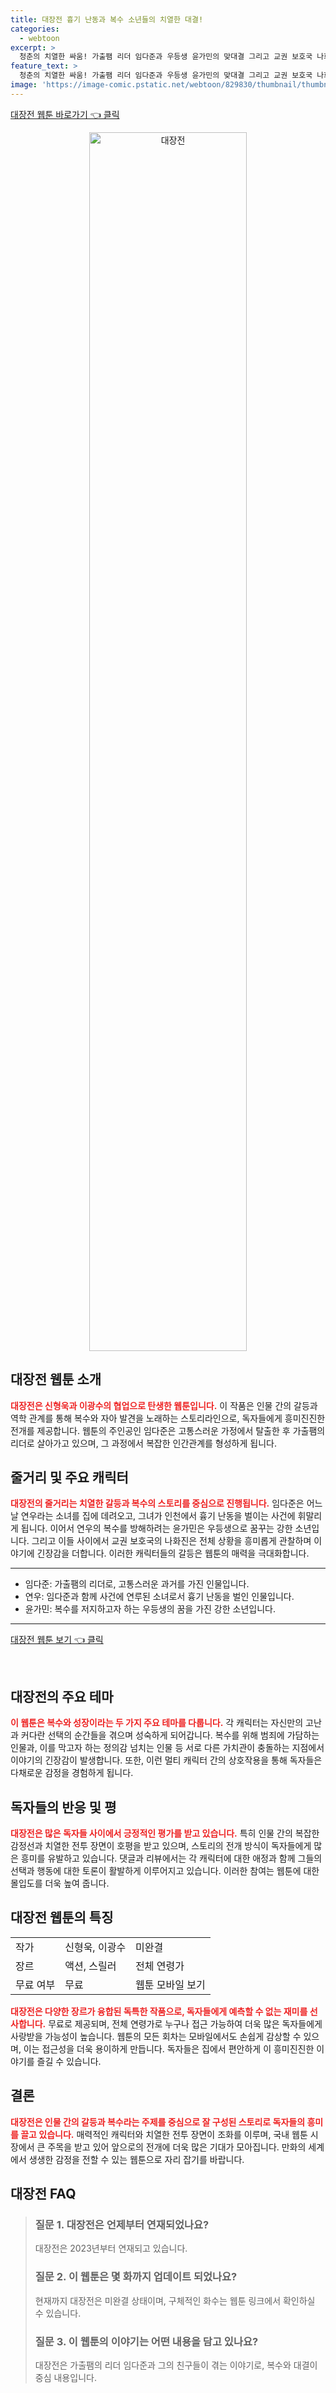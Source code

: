 ```yaml
---
title: 대장전 흉기 난동과 복수 소년들의 치열한 대결!
categories:
  - webtoon
excerpt: >
  청춘의 치열한 싸움! 가출팸 리더 임다준과 우등생 윤가민의 맞대결 그리고 교권 보호국 나화진의 흥미진진한 관전! 블루스트링 유니버스의 크로스오버에서 펼쳐지는 스릴 넘치는 이야기를 지금 만나보세요!
feature_text: >
  청춘의 치열한 싸움! 가출팸 리더 임다준과 우등생 윤가민의 맞대결 그리고 교권 보호국 나화진의 흥미진진한 관전! 블루스트링 유니버스의 크로스오버에서 펼쳐지는 스릴 넘치는 이야기를 지금 만나보세요!
image: 'https://image-comic.pstatic.net/webtoon/829830/thumbnail/thumbnail_IMAG21_43811bc8-6dc7-4b5e-8520-b8a7715a4c0a.jpg'
---
```


<p><a class="modoo-button" href="https://comic.naver.com/webtoon/list?titleId=829830" rel="nofollow noopener">대장전 웹툰 바로가기 👈 클릭</a></p>
<figure class="image" style="width: 50%; height: 50%; text-align: center; margin: auto;"><img alt="대장전" src="https://image-comic.pstatic.net/webtoon/829830/thumbnail/thumbnail_IMAG21_43811bc8-6dc7-4b5e-8520-b8a7715a4c0a.jpg" style="width: 100%; height: 100%; object-fit: cover;"/></figure>
<h2 id="웹툰_소개">대장전 웹툰 소개</h2>
<p><b><span style="color: #ee2323;">대장전은 신형욱과 이광수의 협업으로 탄생한 웹툰입니다.</span></b> 이 작품은 인물 간의 갈등과 역학 관계를 통해 복수와 자아 발견을 노래하는 스토리라인으로, 독자들에게 흥미진진한 전개를 제공합니다. 웹툰의 주인공인 임다준은 고통스러운 가정에서 탈출한 후 가출팸의 리더로 살아가고 있으며, 그 과정에서 복잡한 인간관계를 형성하게 됩니다.</p>
<h2 id="줄거리_및_캐릭터">줄거리 및 주요 캐릭터</h2>
<p><b><span style="color: #ee2323;">대장전의 줄거리는 치열한 갈등과 복수의 스토리를 중심으로 진행됩니다.</span></b> 임다준은 어느 날 연우라는 소녀를 집에 데려오고, 그녀가 인천에서 흉기 난동을 벌이는 사건에 휘말리게 됩니다. 이어서 연우의 복수를 방해하려는 윤가민은 우등생으로 꿈꾸는 강한 소년입니다. 그리고 이들 사이에서 교권 보호국의 나화진은 전체 상황을 흥미롭게 관찰하며 이야기에 긴장감을 더합니다. 이러한 캐릭터들의 갈등은 웹툰의 매력을 극대화합니다.</p>
<hr/>
<ul>
<li>임다준: 가출팸의 리더로, 고통스러운 과거를 가진 인물입니다.</li>
<li>연우: 임다준과 함께 사건에 연루된 소녀로서 흉기 난동을 벌인 인물입니다.</li>
<li>윤가민: 복수를 저지하고자 하는 우등생의 꿈을 가진 강한 소년입니다.</li>
</ul>
<hr/>
<p><a class="modoo-button" href="https://m.comic.naver.com/webtoon/list?titleId=829830" rel="nofollow noopener">대장전 웹툰 보기 👈 클릭</a></p><br/>
<h2 id="주요_테마">대장전의 주요 테마</h2>
<p><b><span style="color: #ee2323;">이 웹툰은 복수와 성장이라는 두 가지 주요 테마를 다룹니다.</span></b> 각 캐릭터는 자신만의 고난과 커다란 선택의 순간들을 겪으며 성숙하게 되어갑니다. 복수를 위해 범죄에 가담하는 인물과, 이를 막고자 하는 정의감 넘치는 인물 등 서로 다른 가치관이 충돌하는 지점에서 이야기의 긴장감이 발생합니다. 또한, 이런 멀티 캐릭터 간의 상호작용을 통해 독자들은 다채로운 감정을 경험하게 됩니다.</p>
<h2 id="독자_반응">독자들의 반응 및 평</h2>
<p><b><span style="color: #ee2323;">대장전은 많은 독자들 사이에서 긍정적인 평가를 받고 있습니다.</span></b> 특히 인물 간의 복잡한 감정선과 치열한 전투 장면이 호평을 받고 있으며, 스토리의 전개 방식이 독자들에게 많은 흥미를 유발하고 있습니다. 댓글과 리뷰에서는 각 캐릭터에 대한 애정과 함께 그들의 선택과 행동에 대한 토론이 활발하게 이루어지고 있습니다. 이러한 참여는 웹툰에 대한 몰입도를 더욱 높여 줍니다.</p>
<h2 id="웹툰_특징">대장전 웹툰의 특징</h2>
<table>
<tr>
<td>작가</td>
<td>신형욱, 이광수</td>
<td>미완결</td>
</tr>
<tr>
<td>장르</td>
<td>액션, 스릴러</td>
<td>전체 연령가</td>
</tr>
<tr>
<td>무료 여부</td>
<td>무료</td>
<td>웹툰 모바일 보기</td>
</tr>
</table>
<p><b><span style="color: #ee2323;">대장전은 다양한 장르가 융합된 독특한 작품으로, 독자들에게 예측할 수 없는 재미를 선사합니다.</span></b> 무료로 제공되며, 전체 연령가로 누구나 접근 가능하여 더욱 많은 독자들에게 사랑받을 가능성이 높습니다. 웹툰의 모든 회차는 모바일에서도 손쉽게 감상할 수 있으며, 이는 접근성을 더욱 용이하게 만듭니다. 독자들은 집에서 편안하게 이 흥미진진한 이야기를 즐길 수 있습니다.</p>
<h2 id="결론">결론</h2>
<p><b><span style="color: #ee2323;">대장전은 인물 간의 갈등과 복수라는 주제를 중심으로 잘 구성된 스토리로 독자들의 흥미를 끌고 있습니다.</span></b> 매력적인 캐릭터와 치열한 전투 장면이 조화를 이루며, 국내 웹툰 시장에서 큰 주목을 받고 있어 앞으로의 전개에 더욱 많은 기대가 모아집니다. 만화의 세계에서 생생한 감정을 전할 수 있는 웹툰으로 자리 잡기를 바랍니다.</p>
<h2 id=대장전_FAQ>대장전 FAQ</h2>
<div itemscope="" itemtype="https://schema.org/FAQPage"> 
<blockquote> 
<div itemscope="" itemprop="mainEntity" itemtype="https://schema.org/Question"> 
<h3 id="질문_1" itemprop="name">질문 1. 대장전은 언제부터 연재되었나요?</h3> 
<div itemscope="" itemprop="acceptedAnswer" itemtype="https://schema.org/Answer"> 
<span itemprop="text"> <p>대장전은 2023년부터 연재되고 있습니다.</p> </span> 
</div> 
</div> 

<div itemscope="" itemprop="mainEntity" itemtype="https://schema.org/Question"> 
<h3 id="질문_2" itemprop="name">질문 2. 이 웹툰은 몇 화까지 업데이트 되었나요?</h3> 
<div itemscope="" itemprop="acceptedAnswer" itemtype="https://schema.org/Answer"> 
<span itemprop="text"> <p>현재까지 대장전은 미완결 상태이며, 구체적인 화수는 웹툰 링크에서 확인하실 수 있습니다.</p> </span> 
</div> 
</div> 

<div itemscope="" itemprop="mainEntity" itemtype="https://schema.org/Question"> 
<h3 id="질문_3" itemprop="name">질문 3. 이 웹툰의 이야기는 어떤 내용을 담고 있나요?</h3> 
<div itemscope="" itemprop="acceptedAnswer" itemtype="https://schema.org/Answer"> 
<span itemprop="text"> <p>대장전은 가출팸의 리더 임다준과 그의 친구들이 겪는 이야기로, 복수와 대결이 중심 내용입니다.</p> </span> 
</div> 
</div> 
</blockquote> 
</div>


